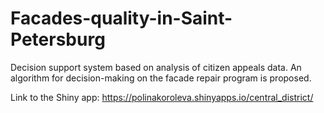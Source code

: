 # Facades-quality-in-Saint-Petersburg
Decision support system based on analysis of citizen appeals data. An algorithm for decision-making on the facade repair program is proposed.


Link to the Shiny app:
https://polinakoroleva.shinyapps.io/central_district/
